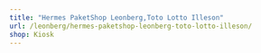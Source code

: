 ```yaml
---
title: "Hermes PaketShop Leonberg,Toto Lotto Illeson"
url: /leonberg/hermes-paketshop-leonberg-toto-lotto-illeson/
shop: Kiosk
---
```

